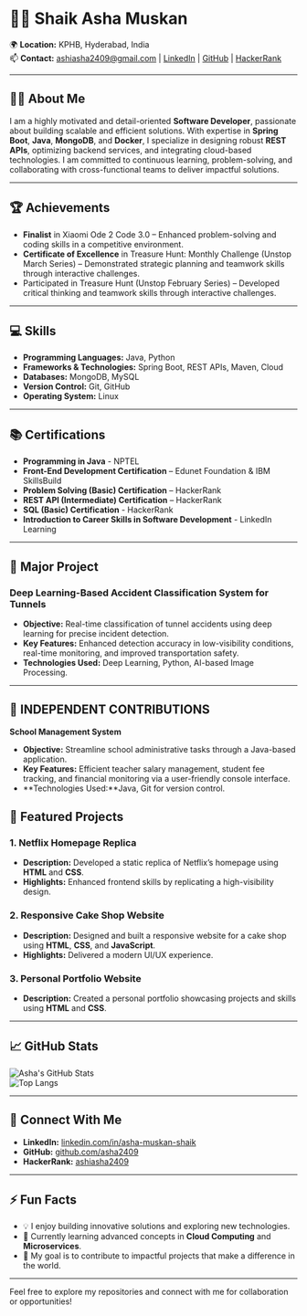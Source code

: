 # 👩‍💻 Shaik Asha Muskan

🌍 **Location:** KPHB, Hyderabad, India  
📫 **Contact:** ashiasha2409@gmail.com | [LinkedIn](https://linkedin.com/in/asha-muskan-shaik) | [GitHub](https://github.com/asha2409) | [HackerRank](https://www.hackerrank.com/ashiasha2409)

---

## 👩‍💼 About Me

I am a highly motivated and detail-oriented **Software Developer**, passionate about building scalable and efficient solutions. With expertise in **Spring Boot**, **Java**, **MongoDB**, and **Docker**, I specialize in designing robust **REST APIs**, optimizing backend services, and integrating cloud-based technologies. I am committed to continuous learning, problem-solving, and collaborating with cross-functional teams to deliver impactful solutions.

---

## 🏆 Achievements 

- **Finalist** in Xiaomi Ode 2 Code 3.0 – Enhanced problem-solving and coding skills in a competitive environment.
- **Certificate of Excellence** in Treasure Hunt: Monthly Challenge (Unstop March Series) – Demonstrated strategic planning and teamwork skills through interactive challenges.
- Participated in Treasure Hunt (Unstop February Series) – Developed critical thinking and teamwork skills through interactive challenges.

---

## 💻 Skills

- **Programming Languages:** Java, Python
- **Frameworks & Technologies:** Spring Boot, REST APIs, Maven, Cloud
- **Databases:** MongoDB, MySQL
- **Version Control:** Git, GitHub
- **Operating System:** Linux

---

## 📚 Certifications

- **Programming in Java** - NPTEL  
- **Front-End Development Certification** – Edunet Foundation & IBM SkillsBuild  
- **Problem Solving (Basic) Certification** – HackerRank  
- **REST API (Intermediate) Certification** – HackerRank  
- **SQL (Basic) Certification** - HackerRank  
- **Introduction to Career Skills in Software Development** - LinkedIn Learning  

---

## 🚀 Major Project

### **Deep Learning-Based Accident Classification System for Tunnels**
- **Objective:** Real-time classification of tunnel accidents using deep learning for precise incident detection.
- **Key Features:** Enhanced detection accuracy in low-visibility conditions, real-time monitoring, and improved transportation safety.
- **Technologies Used:** Deep Learning, Python, AI-based Image Processing.

---

## 🚀 INDEPENDENT CONTRIBUTIONS

**School Management System**
- **Objective:** Streamline school administrative tasks through a Java-based application.
- **Key Features:** Efficient teacher salary management, student fee tracking, and financial monitoring via a user-friendly console interface.
- **Technologies Used:**Java, Git for version control.

## 🌟 Featured Projects

### **1. Netflix Homepage Replica**
- **Description:** Developed a static replica of Netflix’s homepage using **HTML** and **CSS**.
- **Highlights:** Enhanced frontend skills by replicating a high-visibility design.

### **2. Responsive Cake Shop Website**
- **Description:** Designed and built a responsive website for a cake shop using **HTML**, **CSS**, and **JavaScript**.
- **Highlights:** Delivered a modern UI/UX experience.

### **3. Personal Portfolio Website**
- **Description:** Created a personal portfolio showcasing projects and skills using **HTML** and **CSS**.

---

## 📈 GitHub Stats

![Asha's GitHub Stats](https://github-readme-stats.vercel.app/api?username=asha2409&show_icons=true&hide=issues&count_private=true&theme=radical)  
![Top Langs](https://github-readme-stats.vercel.app/api/top-langs/?username=asha2409&layout=compact&theme=radical)

---

## 🔗 Connect With Me

- **LinkedIn:** [linkedin.com/in/asha-muskan-shaik](https://linkedin.com/in/asha-muskan-shaik)  
- **GitHub:** [github.com/asha2409](https://github.com/asha2409)  
- **HackerRank:** [ashiasha2409](https://www.hackerrank.com/ashiasha2409)

---

## ⚡ Fun Facts

- 💡 I enjoy building innovative solutions and exploring new technologies.
- 🌱 Currently learning advanced concepts in **Cloud Computing** and **Microservices**.
- 🎯 My goal is to contribute to impactful projects that make a difference in the world.

---

Feel free to explore my repositories and connect with me for collaboration or opportunities!
